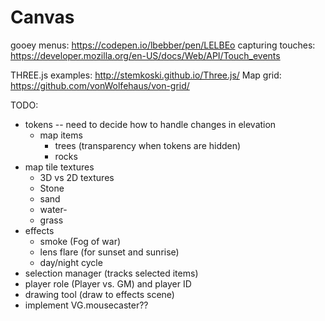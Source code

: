 # Canvas
gooey menus: https://codepen.io/lbebber/pen/LELBEo
capturing touches: https://developer.mozilla.org/en-US/docs/Web/API/Touch_events


THREE.js examples: http://stemkoski.github.io/Three.js/
Map grid: https://github.com/vonWolfehaus/von-grid/

TODO:

- tokens -- need to decide how to handle changes in elevation
    - map items
        - trees (transparency when tokens are hidden)
        - rocks
- map tile textures
    - 3D vs 2D textures
    - Stone
    - sand
    - water-
    - grass
- effects
    - smoke (Fog of war)
    - lens flare (for sunset and sunrise)
    - day/night cycle
- selection manager (tracks selected items)
- player role (Player vs. GM) and player ID
- drawing tool (draw to effects scene)
- implement VG.mousecaster??
